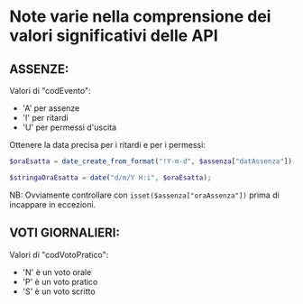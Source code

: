# Note varie nella comprensione dei valori significativi delle API

## ASSENZE:

Valori di "codEvento":
- 'A' per assenze
- 'I' per ritardi
- 'U' per permessi d'uscita

Ottenere la data precisa per i ritardi e per i permessi:

```php
$oraEsatta = date_create_from_format("!Y-m-d", $assenza["datAssenza"])->getTimestamp() + date_create_from_format("!d-m-Y H:i", $assenza["oraAssenza"])->getTimestamp();

$stringaOraEsatta = date("d/m/Y H:i", $oraEsatta);
```

NB: Ovviamente controllare con `isset($assenza["oraAssenza"])` prima di incappare in eccezioni.

## VOTI GIORNALIERI:

Valori di "codVotoPratico":
- 'N' è un voto orale
- 'P' è un voto pratico
- 'S' è un voto scritto
